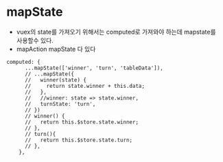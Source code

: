# mapState
* vuex의 state를 가져오기 위해서는 computed로 가져와야 하는데 mapstate를 사용할수 있다.
* mapAction mapState 다 있다
```JS
computed: {
      ...mapState(['winner', 'turn', 'tableData']),
      // ...mapState({
      //   winner(state) {
      //     return state.winner + this.data;
      //   },
      //   //winner: state => state.winner,
      //   turnState: 'turn',
      // })
      // winner() {
      //   return this.$store.state.winner;
      // },
      // turn(){
      //   return this.$store.state.turn;
      // },
    },
```
